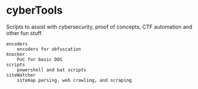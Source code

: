 # cyberTools
Scripts to assist with cybersecurity, proof of concepts, CTF automation and other fun stuff.

	encoders
		encoders for obfuscation
	knocker
		PoC for basic DOS
	scripts
		powershell and bat scripts
	siteWatcher
		sitemap parsing, web crawling, and scraping


